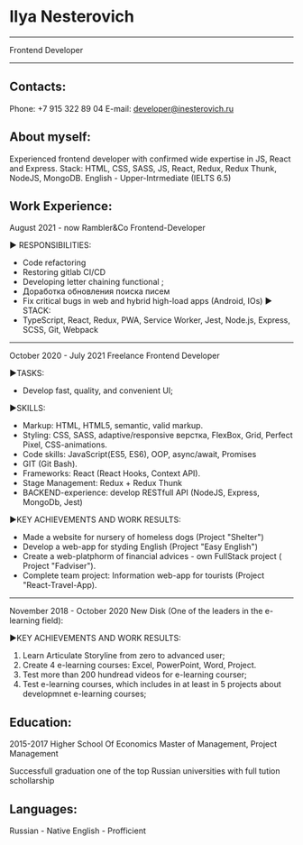# Ilya Nesterovich
*****
Frontend Developer
*****
## Contacts:

Phone: +7 915 322 89 04
E-mail: developer@inesterovich.ru

## About myself:

Experienced frontend developer with confirmed wide expertise in JS, React and Express. Stack: HTML, CSS, SASS, JS, React, Redux, Redux Thunk, NodeJS, MongoDB. English - Upper-Intrmediate (IELTS 6.5)

## Work Experience:

August 2021 - now
Rambler&Co
Frontend-Developer

► RESPONSIBILITIES:
- Code refactoring
- Restoring gitlab CI/CD
- Developing letter chaining functional ;
- Доработка обновления поиска писем
- Fix critical bugs in web and hybrid high-load apps (Android, IOs)
► STACK:
- TypeScript, React, Redux, PWA, Service Worker, Jest, Node.js, Express, SCSS, Git, Webpack

*****

October 2020 - July 2021
Freelance
Frontend Developer

►TASKS:
- Develop fast, quality, and convenient UI;

►SKILLS:
- Markup: HTML, HTML5, semantic, valid markup.
- Styling: CSS, SASS, adaptive/responsive верстка, FlexBox, Grid, Perfect Pixel, CSS-animations.
- Code skills: JavaScript(ES5, ES6), ООP, async/await, Promises
- GIT (Git Bash).
- Frameworks: React (React Hooks, Context API).
- Stage Management: Redux + Redux Thunk
- BACKEND-experience: develop RESTfull API (NodeJS, Express, MongoDb, Jest)

►KEY ACHIEVEMENTS AND WORK RESULTS:
- Made a website for nursery of homeless dogs (Project "Shelter")
- Develop a web-app for styding English (Project "Easy English")
- Create a web-platphorm of financial advices - own FullStack project ( Project "Fadviser").
- Complete team project: Information web-app for tourists (Project "React-Travel-App).

*****

November 2018 - October 2020
New Disk (One of the leaders in the e-learning field):

►KEY ACHIEVEMENTS AND WORK RESULTS:
1. Learn Articulate Storyline from zero to advanced user;
2. Create 4 e-learning courses: Excel, PowerPoint, Word, Project.
3. Test more than 200 hundread videos for e-learning courser;
4. Test e-learning courses, which includes in at least in 5 projects about developmnet e-learning courses;

## Education:

2015-2017
Higher School Of Economics
Master of Management, Project Management

Successfull graduation one of the top Russian universities with full tution schollarship

## Languages:

Russian - Native
English - Profficient